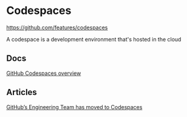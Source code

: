 # Codespaces

https://github.com/features/codespaces

A codespace is a development environment that's hosted in the cloud

## Docs

[GitHub Codespaces overview](https://docs.github.com/en/codespaces/overview)


## Articles

[GitHub’s Engineering Team has moved to Codespaces](https://github.blog/2021-08-11-githubs-engineering-team-moved-codespaces/)

